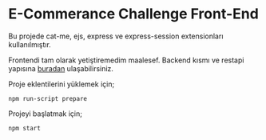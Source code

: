 # E-Commerance Challenge Front-End

Bu projede cat-me, ejs, express ve express-session extensionları kullanılmıştır.

Frontendi tam olarak yetiştiremedim maalesef. Backend kısmı ve restapi yapısına [buradan](https://github.com/BilalSonmez/ecommerance_backend) ulaşabilirsiniz.

Proje eklentilerini yüklemek için;
```
npm run-script prepare
```

Projeyi başlatmak için;
```
npm start
```